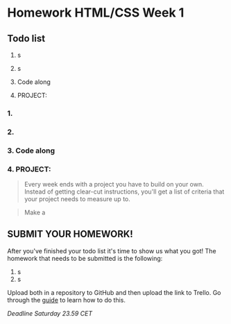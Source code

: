 # Homework HTML/CSS Week 1

## Todo list

1. s
2. s

3. Code along
4. PROJECT:

### 1.

### 2.

### 3. Code along

### 4. PROJECT:

> Every week ends with a project you have to build on your own. Instead of getting clear-cut instructions, you'll get a list of criteria that your project needs to measure up to.

> Make a

## SUBMIT YOUR HOMEWORK!

After you've finished your todo list it's time to show us what you got! The homework that needs to be submitted is the following:

1. s
2. s

Upload both in a repository to GitHub and then upload the link to Trello. Go through the [guide](../hand-in-homework-guide.md) to learn how to do this.

_Deadline Saturday 23.59 CET_
